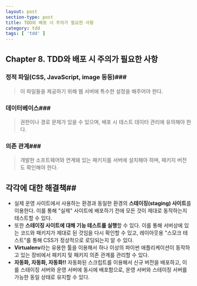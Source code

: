 ```yaml
---
layout: post
section-type: post
title: TDD와 배포 시 주의가 필요한 사항
category: tdd
tags: [ 'tdd' ]
---
```


## Chapter 8. TDD와 배포 시 주의가 필요한 사항

### 정적 파일(CSS, JavaScript, image 등등)###
> 이 파일들을 제공하기 위해 웹 서버에 특수한 설정을 해주어야 한다.

### 데이터베이스###
> 권한이나 경로 문제가 있을 수 있으며, 배포 시 테스트 데이터 관리에 유의해야 한다.

### 의존 관계###
> 개발한 소프트웨어와 연계돼 있는 패키지를 서버에 설치해야 하며, 패키지 버전도 확인해야 한다.

## 각각에 대한 해결책##

- 실제 운영 사이트에서 사용하는 환경과 동일한 환경의 **스테이징(staging) 사이트**를 이용한다. 이를 통해 "실제" 사이트에 배포하기 전에 모든 것이 제대로 동작하는지 테스트할 수 있다.
- 또한 **스테이징 사이트에 대해 기능 테스트를 실행**할 수 있다. 이를 통해 서버상에 있는 코드와 패키지가 제대로 된 것임을 다시 확인할 수 있고, 레이아웃용 "스모크 테스트"를 통해 CSS가 정상적으로 로딩되는지 알 수 있다.
- **Virtualenv**라는 유용한 툴을 이용해서 하나 이상의 파이썬 애플리케이션이 동작하고 있는 장비에서 패키지 및 패키지 의존 관계를 관리할 수 있다.
- **자동화, 자동화, 자동화!!** 자동화된 스크립트를 이용해서 신규 버전을 배포하고, 이를 스테이징 서버와 운영 서버에 동시에 배포함으로, 운영 서버와 스테이징 서버를 가능한 동일 상태로 유지할 수 있다.

